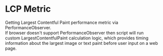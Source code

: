 # LCP Metric
Getting Largest Contentful Paint performance metric via PerformanceObserver. <br/>
If browser doesn't support PerformanceObserver then script will run custom LargestContentfulPaint calculation logic, which provides timing information about the largest image or text paint before user input on a web page.
